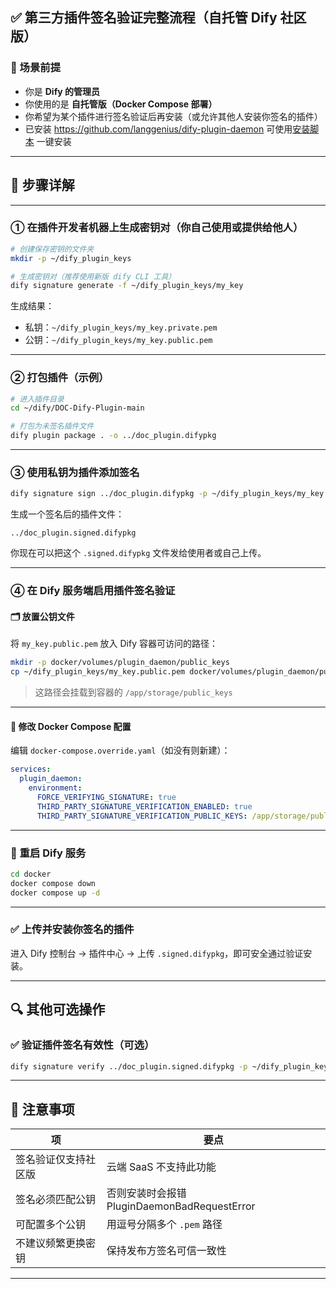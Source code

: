 ## ✅ 第三方插件签名验证完整流程（自托管 Dify 社区版）

### 📌 场景前提

* 你是 **Dify 的管理员**
* 你使用的是 **自托管版（Docker Compose 部署）**
* 你希望为某个插件进行签名验证后再安装（或允许其他人安装你签名的插件）
* 已安装 <https://github.com/langgenius/dify-plugin-daemon> 可使用[安装脚本](https://raw.githubusercontent.com/langgenius/dify-plugin-daemon/refs/heads/main/.script/install.sh) 一键安装

---

## 🧩 步骤详解

---

### ① 在插件开发者机器上生成密钥对（你自己使用或提供给他人）

```bash
# 创建保存密钥的文件夹
mkdir -p ~/dify_plugin_keys

# 生成密钥对（推荐使用新版 dify CLI 工具）
dify signature generate -f ~/dify_plugin_keys/my_key
```

生成结果：

* 私钥：`~/dify_plugin_keys/my_key.private.pem`
* 公钥：`~/dify_plugin_keys/my_key.public.pem`

---

### ② 打包插件（示例）

```bash
# 进入插件目录
cd ~/dify/DOC-Dify-Plugin-main

# 打包为未签名插件文件
dify plugin package . -o ../doc_plugin.difypkg
```

---

### ③ 使用私钥为插件添加签名

```bash
dify signature sign ../doc_plugin.difypkg -p ~/dify_plugin_keys/my_key.private.pem
```

生成一个签名后的插件文件：

```
../doc_plugin.signed.difypkg
```

你现在可以把这个 `.signed.difypkg` 文件发给使用者或自己上传。

---

### ④ 在 Dify 服务端启用插件签名验证

#### 🗂 放置公钥文件

将 `my_key.public.pem` 放入 Dify 容器可访问的路径：

```bash
mkdir -p docker/volumes/plugin_daemon/public_keys
cp ~/dify_plugin_keys/my_key.public.pem docker/volumes/plugin_daemon/public_keys/
```

> 这路径会挂载到容器的 `/app/storage/public_keys`

---

#### 🧾 修改 Docker Compose 配置

编辑 `docker-compose.override.yaml`（如没有则新建）：

```yaml
services:
  plugin_daemon:
    environment:
      FORCE_VERIFYING_SIGNATURE: true
      THIRD_PARTY_SIGNATURE_VERIFICATION_ENABLED: true
      THIRD_PARTY_SIGNATURE_VERIFICATION_PUBLIC_KEYS: /app/storage/public_keys/my_key.public.pem
```

---

### 🔄 重启 Dify 服务

```bash
cd docker
docker compose down
docker compose up -d
```

---

### ✅ 上传并安装你签名的插件

进入 Dify 控制台 → 插件中心 → 上传 `.signed.difypkg`，即可安全通过验证安装。

---

## 🔍 其他可选操作

### ✅ 验证插件签名有效性（可选）

```bash
dify signature verify ../doc_plugin.signed.difypkg -p ~/dify_plugin_keys/my_key.public.pem
```

---

## 📎 注意事项

| 项          | 要点                                   |
| ---------- | ------------------------------------ |
| 签名验证仅支持社区版 | 云端 SaaS 不支持此功能                       |
| 签名必须匹配公钥   | 否则安装时会报错 PluginDaemonBadRequestError |
| 可配置多个公钥    | 用逗号分隔多个 `.pem` 路径                    |
| 不建议频繁更换密钥  | 保持发布方签名可信一致性                         |

---
